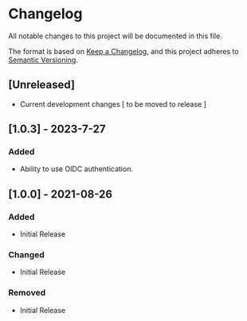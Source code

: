 # Changelog
All notable changes to this project will be documented in this file.

The format is based on [Keep a Changelog](https://keepachangelog.com/en/1.0.0/),
and this project adheres to [Semantic Versioning](https://semver.org/spec/v2.0.0.html).

## [Unreleased]
 - Current development changes [ to be moved to release ]

## [1.0.3] - 2023-7-27
### Added
 - Ability to use OIDC authentication.

## [1.0.0] - 2021-08-26
### Added
 - Initial Release
### Changed
 - Initial Release
### Removed
 - Initial Release